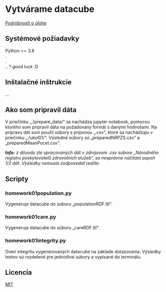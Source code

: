 # Vytvárame datacube

[Podrobnosti o úlohe](https://skoda.projekty.ms.mff.cuni.cz/ndbi046/seminars/02-data-cube.html#/3)

## Systémové požiadavky

Python >= 3.8 <br>
. <br>
. <br>
.. ? good luck :D

## Inštalačné inštrukcie

...

## Ako som pripravil dáta

V priečinku „./prepare_data/“ sa nachádza jupyter notebook, pomocou ktorého som pripravil dáta na požadovaný formát s danými hodnotami. 
Na prípravu dát som použil súbory s príponou „.csv“, ktoré sa nachádzaju v priečinku „./ukol01/“.
Výsledné súbory sú „preparedNRPZS.csv“ a „preparedMeanPocet.csv“. <br>

***Info:*** *z dôvodu zle spracovaných dát v zdrojovom .csv súbore „Národného registru poskytovatelů zdravotních služeb“, sa nesprávne načítala aspoň 1/2 dát. Výsledky nemusia zodpovedať realite.*

## Scripty
### homework01population.py

Vygeneruje datacube do súboru „populationRDF.ttl“.


### homework01care.py

Vygeneruje datacube do súboru „careRDF.ttl“.

### homework01integrity.py

Overí integritu vygenerovaných datacube na základe dotazovania. Výsledky testov sú rozdelené pre jednotlivé súbory a vypísané do terminálu.



## Licencia

[MIT](https://github.com/DonRiccardo/UdDI/blob/d0291e5a83fc1bfcafb95b48fe7b241e13cc254d/ukol01/license.txt)
